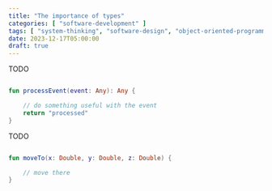```yaml
---
title: "The importance of types"
categories: [ "software-development" ]
tags: [ "system-thinking", "software-design", "object-oriented-programming", "effectiveness", "type-safety" ]
date: 2023-12-17T05:00:00
draft: true
---
```


TODO

```kotlin

fun processEvent(event: Any): Any {

    // do something useful with the event
    return "processed"
}
```

TODO

```kotlin

fun moveTo(x: Double, y: Double, z: Double) {

    // move there
}
```